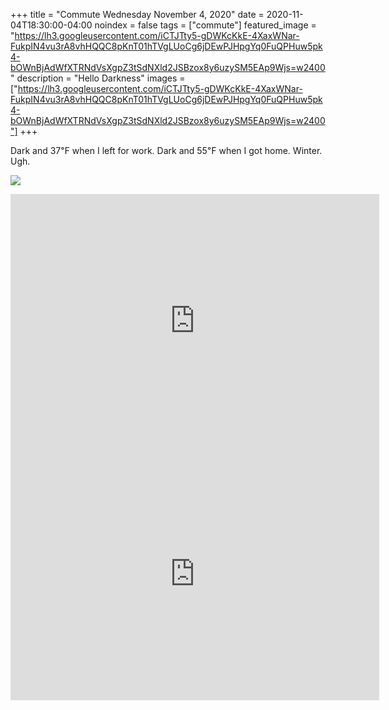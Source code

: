 +++
title =  "Commute Wednesday November 4, 2020"
date = 2020-11-04T18:30:00-04:00
noindex = false
tags = ["commute"]
featured_image = "https://lh3.googleusercontent.com/iCTJTty5-gDWKcKkE-4XaxWNar-FukpIN4vu3rA8vhHQQC8pKnT01hTVgLUoCg6jDEwPJHpgYq0FuQPHuw5pk4-bOWnBjAdWfXTRNdVsXgpZ3tSdNXld2JSBzox8y6uzySM5EAp9Wjs=w2400"
description = "Hello Darkness"
images = ["https://lh3.googleusercontent.com/iCTJTty5-gDWKcKkE-4XaxWNar-FukpIN4vu3rA8vhHQQC8pKnT01hTVgLUoCg6jDEwPJHpgYq0FuQPHuw5pk4-bOWnBjAdWfXTRNdVsXgpZ3tSdNXld2JSBzox8y6uzySM5EAp9Wjs=w2400"]
+++

Dark and 37℉ when I left for work. Dark and 55℉ when I got home. Winter. Ugh.

<a href='https://lh3.googleusercontent.com/iCTJTty5-gDWKcKkE-4XaxWNar-FukpIN4vu3rA8vhHQQC8pKnT01hTVgLUoCg6jDEwPJHpgYq0FuQPHuw5pk4-bOWnBjAdWfXTRNdVsXgpZ3tSdNXld2JSBzox8y6uzySM5EAp9Wjs=w2400'><img src='https://lh3.googleusercontent.com/iCTJTty5-gDWKcKkE-4XaxWNar-FukpIN4vu3rA8vhHQQC8pKnT01hTVgLUoCg6jDEwPJHpgYq0FuQPHuw5pk4-bOWnBjAdWfXTRNdVsXgpZ3tSdNXld2JSBzox8y6uzySM5EAp9Wjs=w2400'></a>

<iframe height='405' width='590' frameborder='0' allowtransparency='true' scrolling='no' src='https://www.strava.com/activities/4284173473/embed/2dedc129436e1f752e5b6663f1d2d90d3fd76993'></iframe>

<iframe height='405' width='590' frameborder='0' allowtransparency='true' scrolling='no' src='https://www.strava.com/activities/4287379486/embed/79f901ec010950db245232710384af2a2b0c5fa1'></iframe>
